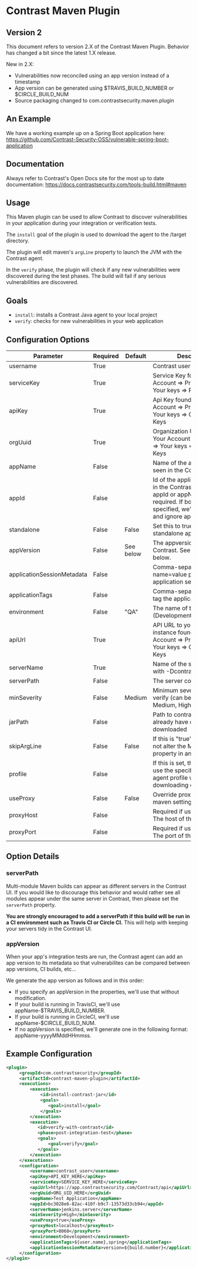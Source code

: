 # Contrast Maven Plugin

## Version 2

This document refers to version 2.X of the Contrast Maven Plugin. Behavior has changed a bit since the latest 1.X release.

New in 2.X:

* Vulnerabilities now reconciled using an app version instead of a timestamp
* App version can be generated using $TRAVIS_BUILD_NUMBER or $CIRCLE_BUILD_NUM
* Source packaging changed to com.contrastsecurity.maven.plugin

## An Example

We have a working example up on a Spring Boot application here: https://github.com/Contrast-Security-OSS/vulnerable-spring-boot-application

## Documentation

Always refer to Contrast's Open Docs site for the most up to date documentation: https://docs.contrastsecurity.com/tools-build.html#maven

## Usage

This Maven plugin can be used to allow Contrast to discover vulnerabilities in your application during your integration or verification tests. 

The `install` goal of the plugin is used to download the agent to the /target directory.

The plugin will edit maven's `argLine` property to launch the JVM with the Contrast agent.

In the `verify` phase, the plugin will check if any new vulnerabilities were discovered during the test phases. The build will fail if any serious vulnerabilities are discovered.

## Goals

* `install`: installs a Contrast Java agent to your local project
* `verify`: checks for new vulnerabilities in your web application

## Configuration Options

| Parameter   | Required | Default    | Description                                                                       | Since |
|-------------|----------|------------|-----------------------------------------------------------------------------------|-------|
| username    | True     |            | Contrast username                                                            |       |
| serviceKey  | True     |            | Service Key found in Your Account => Profile page => Your keys => Personal Keys                                   |       |
| apiKey      | True     |            | Api Key found in Your Account => Profile page => Your keys => Organization Keys                                       |       |
| orgUuid     | True     |            | Organization Uuid found in Your Account => Profile page => Your keys => Organization Keys                             |       |
| appName     | False    |            | Name of the application as seen in the Contrast site                              |       |
| appId       | False    |            | Id of the application as seen in the Contrast site. Either appId or appName is required. If both are specified, we'll use appId and ignore appName | 2.5 |
| standalone  | False    | False      | Set this to true if this is a standalone app                                    |    2.2|
| appVersion  | False    | See below  | The appversion to report to Contrast. See explanation below.                    |       |
| applicationSessionMetadata | False | | Comma-separated name=value pairs for your application session metadata | 2.9 |
| applicationTags            | False | | Comma-separated values to tag the application | 2.9 |
| environment | False | "QA" | The name of the environment (Development/QA/Production | 2.9 |
| apiUrl      | True     |            | API URL to your Contrast instance found in Your Account => Profile page => Your keys => Organization Keys                                              |       |
| serverName  | True     |            | Name of the server you set with -Dcontrast.server                                 |       |
| serverPath  | False    |            | The server context path                                                           |    2.1|
| minSeverity | False    | Medium     | Minimum severity level to verify (can be Note, Low, Medium, High or Critical)     |       |
| jarPath     | False    |            | Path to contrast.jar if you already have one downloaded                           |       |
| skipArgLine | False    | False      | If this is "true", the plugin will not alter the Maven argLine property in any way|    2.0|
| profile     | False    |            | If this is set, the plugin will use the specified custom agent profile when downloading contrast.jar|    2.4|
| useProxy   | False    | False      | Override proxy settings from maven settings.xml | 2.8|
| proxyHost  | False    |            | Required if useProxy is true. The host of the proxy | 2.8|
| proxyPort  | False    |            | Required if useProxy is true. The port of the proxy | 2.8|


## Option Details

### serverPath

Multi-module Maven builds can appear as different servers in the Contrast UI. If you would like to discourage this behavior and would rather see all modules appear under the same server in Contrast, then please set the `serverPath` property.

**You are strongly encouraged to add a serverPath if this build will be run in a CI environment such as Travis CI or Circle CI.** This will help with keeping your servers tidy in the Contrast UI. 

### appVersion

When your app's integration tests are run, the Contrast agent can add an app version to its metadata so that vulnerabilites can be compared between app versions, CI builds, etc...

We generate the app version as follows and in this order:

* If you specify an appVersion in the properties, we'll use that without modification.
* If your build is running in TravisCI, we'll use appName-$TRAVIS_BUILD_NUMBER.
* If your build is running in CircleCI, we'll use appName-$CIRCLE_BUILD_NUM.
* If no appVersion is specified, we'll generate one in the following format: appName-yyyyMMddHHmmss.

## Example Configuration

```xml
<plugin>
     <groupId>com.contrastsecurity</groupId>
     <artifactId>contrast-maven-plugin</artifactId>
     <executions>
         <execution>
             <id>install-contrast-jar</id>
             <goals>
                <goal>install</goal>
             </goals>
         </execution>
         <execution>
            <id>verify-with-contrast</id>
            <phase>post-integration-test</phase>
            <goals>
                <goal>verify</goal>
            </goals>
         </execution>
     </executions>
     <configuration>
         <username>contrast_user</username>
         <apiKey>API_KEY_HERE</apiKey>
         <serviceKey>SERVICE_KEY_HERE</serviceKey>
         <apiUrl>https://app.contrastsecurity.com/Contrast/api</apiUrl>
         <orgUuid>ORG_UID_HERE</orgUuid>
         <appName>Test Application</appName>
         <appId>bc3028e6-82ac-410f-b9c7-13573d33cb94</appId>
         <serverName>jenkins.server</serverName>
         <minSeverity>High</minSeverity>
         <useProxy>true</useProxy>
         <proxyHost>localhost</proxyHost>
         <proxyPort>8060</proxyPort>
         <environment>Development</environment>
         <applicationTags>${user.name},spring</applicationTags>
         <applicationSessionMetadata>version=${build.number}</applicationSessionMetadata>
     </configuration>
</plugin>
```
